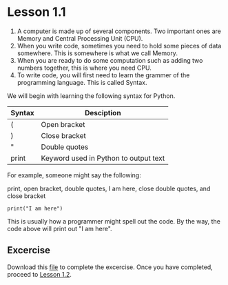 # Lesson 1.1

1. A computer is made up of several components. Two important ones are Memory and Central Processing Unit (CPU).
2. When you write code, sometimes you need to hold some pieces of data somewhere. This is somewhere is what we call Memory.
3. When you are ready to do some computation such as adding two numbers together, this is where you need CPU.
4. To write code, you will first need to learn the grammer of the programming language. This is called Syntax.

We will begin with learning the following syntax for Python.

| Syntax  | Desciption |
| ------------- | ------------- |
| \(  | Open bracket  |
| \)  | Close bracket  |
| \"  | Double quotes  |
| print  | Keyword used in Python to output text |

For example, someone might say the following: 

print, open bracket, double quotes, I am here, close double quotes, and close bracket

```
print("I am here")
```

This is usually how a programmer might spell out the code. By the way, the code above will print out "I am here".

## Excercise

Download this [file](/lesson1/exe1.1.py) to complete the excercise. Once you have completed, proceed to [Lesson 1.2](/lesson1/lesson1.2.md).